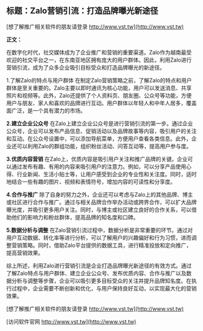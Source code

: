 ## **标题：Zalo营销引流：打造品牌曝光新途径**

[想了解推广相关软件的朋友请登录 http://www.vst.tw](http://www.vst.tw)

**正文：**

在数字化时代，社交媒体成为了企业推广和营销的重要渠道。Zalo作为越南最受欢迎的社交平台之一，在东南亚地区拥有庞大的用户群体。因此，利用Zalo进行营销引流，成为了众多企业吸引目标受众和打造品牌曝光的新途径。

1.了解Zalo的特点与用户群体
在制定Zalo营销策略之前，了解Zalo的特点和用户群体是至关重要的。Zalo主要以即时通讯为核心功能，用户可以发送消息、共享照片和视频等。此外，Zalo还提供了个人资料页、朋友圈、公众号等功能，方便用户与朋友、家人和喜欢的品牌进行互动。用户群体以年轻人和中年人居多，覆盖面广泛，是一个具有潜力的市场。

**2.建立企业公众号**
在Zalo上建立企业公众号是进行营销引流的第一步。通过企业公众号，企业可以发布产品信息、促销活动以及品牌故事等内容，吸引用户的关注和互动。在公众号设置中，可以添加导航菜单，方便用户查看各类信息。此外，企业还可以利用Zalo的群组功能，组织粉丝活动、问答互动等，提高用户参与度。

**3.优质内容营销**
在Zalo上，优质内容是吸引用户关注和推广品牌的关键。企业可以通过发布有趣、有用的内容来吸引用户的注意力。例如，可以分享产品使用心得、行业新闻、生活小贴士等，让用户感受到企业的专业性和关注度。同时，适时地结合一些有趣的图片、视频和表情符号，增加内容的可读性和分享度。

**4.合作与推广**
除了自身的努力之外，企业还可以考虑与Zalo上的其他品牌、博主或社区进行合作与推广。通过与相关品牌合作举办活动或跨界合作，可以扩大品牌曝光度，并吸引更多用户关注。同时，与博主或社区建立良好的合作关系，可以借助他们的影响力和粉丝群体，提高品牌的知名度和口碑。

**5.数据分析与调整**
在Zalo营销引流过程中，数据分析是非常重要的环节。通过对用户互动数据、转化率等进行分析，可以了解用户的兴趣偏好和行为习惯，进而调整营销策略。同时，借助Zalo平台提供的数据工具，进行精准投放和定向推广，提高营销效果。

综上所述，利用Zalo进行营销引流是企业打造品牌曝光新途径的有效方式。通过了解Zalo特点与用户群体、建立企业公众号、发布优质内容、合作与推广以及数据分析与调整等步骤，企业可以吸引更多目标受众的关注并提升品牌知名度。在执行过程中，企业需要不断创新和优化，与用户保持良好互动，以实现最大化的营销效果。

[想了解推广相关软件的朋友请登录 http://www.vst.tw](http://www.vst.tw)


[访问软件官网 http://www.vst.tw](http://www.vst.tw)
